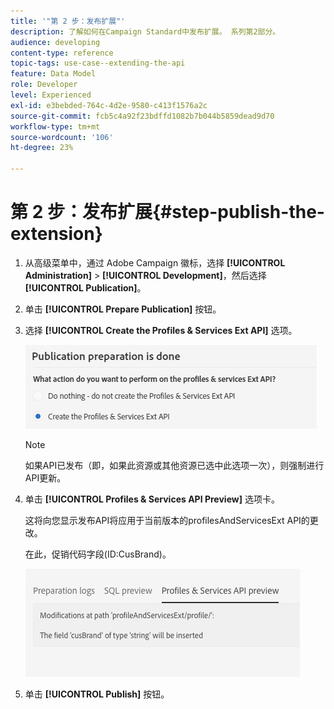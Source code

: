 ```yaml
---
title: '"第 2 步：发布扩展"'
description: 了解如何在Campaign Standard中发布扩展。 系列第2部分。
audience: developing
content-type: reference
topic-tags: use-case--extending-the-api
feature: Data Model
role: Developer
level: Experienced
exl-id: e3bebded-764c-4d2e-9580-c413f1576a2c
source-git-commit: fcb5c4a92f23bdffd1082b7b044b5859dead9d70
workflow-type: tm+mt
source-wordcount: '106'
ht-degree: 23%

---
```


# 第 2 步：发布扩展{#step-publish-the-extension}

1. 从高级菜单中，通过 Adobe Campaign 徽标，选择 **[!UICONTROL Administration]** > **[!UICONTROL Development]**，然后选择 **[!UICONTROL Publication]**。
1. 单击 **[!UICONTROL Prepare Publication]** 按钮。
1. 选择 **[!UICONTROL Create the Profiles & Services Ext API]** 选项。

   ![](assets/create-profile-and-services-api.png)

   >[!NOTE]
   >
   >如果API已发布（即，如果此资源或其他资源已选中此选项一次），则强制进行API更新。

1. 单击 **[!UICONTROL Profiles & Services API Preview]** 选项卡。

   这将向您显示发布API将应用于当前版本的profilesAndServicesExt API的更改。

   在此，促销代码字段(ID:CusBrand)。

   ![](assets/extendpandsapi_diff.png)

1. 单击 **[!UICONTROL Publish]** 按钮。
